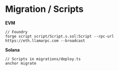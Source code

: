 # Migration / Scripts

**EVM**

```
// Foundry
forge script script/Script.s.sol:Script --rpc-url https://eth.llamarpc.com --broadcast
```



**Solana**

```
// Scripts in migrations/deploy.ts
anchor migrate
```

